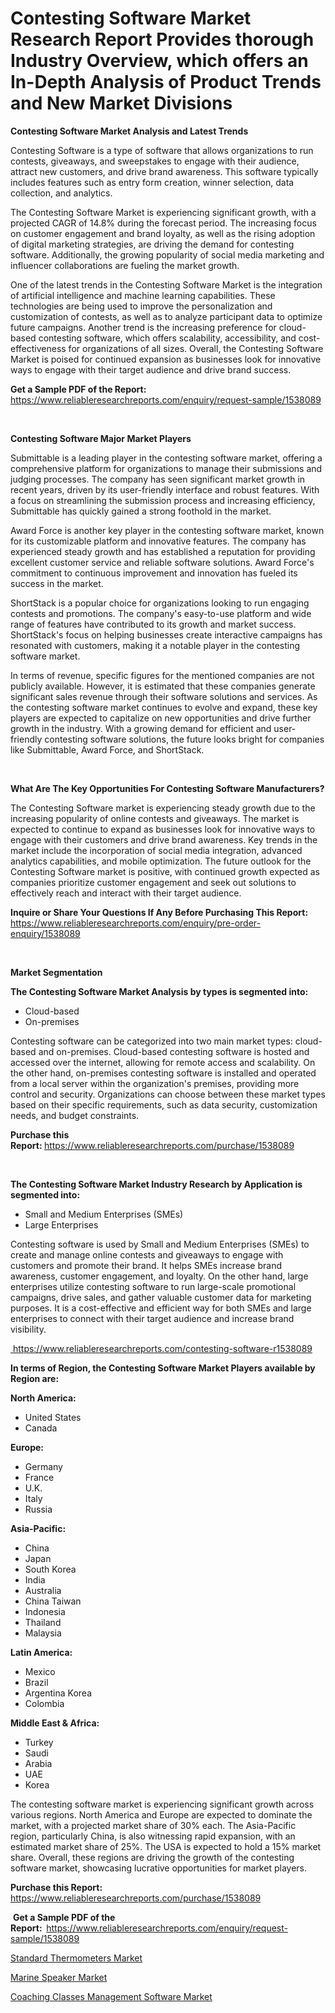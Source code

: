 <p><h1>Contesting Software Market Research Report Provides thorough Industry Overview, which offers an In-Depth Analysis of Product Trends and New Market Divisions</h1></p><p><strong>Contesting Software Market Analysis and Latest Trends</strong></p>
<p><p>Contesting Software is a type of software that allows organizations to run contests, giveaways, and sweepstakes to engage with their audience, attract new customers, and drive brand awareness. This software typically includes features such as entry form creation, winner selection, data collection, and analytics.</p><p>The Contesting Software Market is experiencing significant growth, with a projected CAGR of 14.8% during the forecast period. The increasing focus on customer engagement and brand loyalty, as well as the rising adoption of digital marketing strategies, are driving the demand for contesting software. Additionally, the growing popularity of social media marketing and influencer collaborations are fueling the market growth.</p><p>One of the latest trends in the Contesting Software Market is the integration of artificial intelligence and machine learning capabilities. These technologies are being used to improve the personalization and customization of contests, as well as to analyze participant data to optimize future campaigns. Another trend is the increasing preference for cloud-based contesting software, which offers scalability, accessibility, and cost-effectiveness for organizations of all sizes. Overall, the Contesting Software Market is poised for continued expansion as businesses look for innovative ways to engage with their target audience and drive brand success.</p></p>
<p><strong>Get a Sample PDF of the Report:&nbsp;</strong> <a href="https://www.reliableresearchreports.com/enquiry/request-sample/1538089">https://www.reliableresearchreports.com/enquiry/request-sample/1538089</a></p>
<p>&nbsp;</p>
<p><strong>Contesting Software Major Market Players</strong></p>
<p><p>Submittable is a leading player in the contesting software market, offering a comprehensive platform for organizations to manage their submissions and judging processes. The company has seen significant market growth in recent years, driven by its user-friendly interface and robust features. With a focus on streamlining the submission process and increasing efficiency, Submittable has quickly gained a strong foothold in the market.</p><p>Award Force is another key player in the contesting software market, known for its customizable platform and innovative features. The company has experienced steady growth and has established a reputation for providing excellent customer service and reliable software solutions. Award Force's commitment to continuous improvement and innovation has fueled its success in the market.</p><p>ShortStack is a popular choice for organizations looking to run engaging contests and promotions. The company's easy-to-use platform and wide range of features have contributed to its growth and market success. ShortStack's focus on helping businesses create interactive campaigns has resonated with customers, making it a notable player in the contesting software market.</p><p>In terms of revenue, specific figures for the mentioned companies are not publicly available. However, it is estimated that these companies generate significant sales revenue through their software solutions and services. As the contesting software market continues to evolve and expand, these key players are expected to capitalize on new opportunities and drive further growth in the industry. With a growing demand for efficient and user-friendly contesting software solutions, the future looks bright for companies like Submittable, Award Force, and ShortStack.</p></p>
<p>&nbsp;</p>
<p><strong>What Are The Key Opportunities For Contesting Software Manufacturers?</strong></p>
<p><p>The Contesting Software market is experiencing steady growth due to the increasing popularity of online contests and giveaways. The market is expected to continue to expand as businesses look for innovative ways to engage with their customers and drive brand awareness. Key trends in the market include the incorporation of social media integration, advanced analytics capabilities, and mobile optimization. The future outlook for the Contesting Software market is positive, with continued growth expected as companies prioritize customer engagement and seek out solutions to effectively reach and interact with their target audience.</p></p>
<p><strong>Inquire or Share Your Questions If Any Before Purchasing This Report:</strong> <a href="https://www.reliableresearchreports.com/enquiry/pre-order-enquiry/1538089">https://www.reliableresearchreports.com/enquiry/pre-order-enquiry/1538089</a></p>
<p>&nbsp;</p>
<p><strong>Market Segmentation</strong></p>
<p><strong>The Contesting Software Market Analysis by types is segmented into:</strong></p>
<p><ul><li>Cloud-based</li><li>On-premises</li></ul></p>
<p><p>Contesting software can be categorized into two main market types: cloud-based and on-premises. Cloud-based contesting software is hosted and accessed over the internet, allowing for remote access and scalability. On the other hand, on-premises contesting software is installed and operated from a local server within the organization's premises, providing more control and security. Organizations can choose between these market types based on their specific requirements, such as data security, customization needs, and budget constraints.</p></p>
<p><strong>Purchase this Report:&nbsp;</strong><a href="https://www.reliableresearchreports.com/purchase/1538089">https://www.reliableresearchreports.com/purchase/1538089</a></p>
<p>&nbsp;</p>
<p><strong>The Contesting Software Market Industry Research by Application is segmented into:</strong></p>
<p><ul><li>Small and Medium Enterprises (SMEs)</li><li>Large Enterprises</li></ul></p>
<p><p>Contesting software is used by Small and Medium Enterprises (SMEs) to create and manage online contests and giveaways to engage with customers and promote their brand. It helps SMEs increase brand awareness, customer engagement, and loyalty. On the other hand, large enterprises utilize contesting software to run large-scale promotional campaigns, drive sales, and gather valuable customer data for marketing purposes. It is a cost-effective and efficient way for both SMEs and large enterprises to connect with their target audience and increase brand visibility.</p></p>
<p><a href="https://www.reliableresearchreports.com/contesting-software-r1538089">&nbsp;https://www.reliableresearchreports.com/contesting-software-r1538089</a></p>
<p><strong>In terms of Region, the Contesting Software Market Players available by Region are:</strong></p>
<p>
    <p> <strong> North America: </strong>
        <ul>
            <li>United States</li>
            <li>Canada</li>
        </ul>
        </p> 
    <p> <strong> Europe: </strong>
        <ul>
            <li>Germany</li>
            <li>France</li>
            <li>U.K.</li>
            <li>Italy</li>
            <li>Russia</li>
        </ul>
        </p> 
    <p> <strong> Asia-Pacific: </strong>
        <ul>
            <li>China</li>
            <li>Japan</li>
            <li>South Korea</li>
            <li>India</li>
            <li>Australia</li>
            <li>China Taiwan</li>
            <li>Indonesia</li>
            <li>Thailand</li>
            <li>Malaysia</li>
        </ul>
        </p> 
    <p> <strong> Latin America: </strong>
        <ul>
            <li>Mexico</li>
            <li>Brazil</li>
            <li>Argentina Korea</li>
            <li>Colombia</li>
        </ul>
        </p> 
    <p> <strong> Middle East & Africa: </strong>
        <ul>
            <li>Turkey</li>
            <li>Saudi</li>
            <li>Arabia</li>
            <li>UAE</li>
            <li>Korea</li>
        </ul>
    </p>
    </p>
<p><p>The contesting software market is experiencing significant growth across various regions. North America and Europe are expected to dominate the market, with a projected market share of 30% each. The Asia-Pacific region, particularly China, is also witnessing rapid expansion, with an estimated market share of 25%. The USA is expected to hold a 15% market share. Overall, these regions are driving the growth of the contesting software market, showcasing lucrative opportunities for market players.</p></p>
<p><strong>Purchase this Report: </strong><a href="https://www.reliableresearchreports.com/purchase/1538089">https://www.reliableresearchreports.com/purchase/1538089</a></p>
<p>&nbsp;<strong>Get a Sample PDF of the Report:&nbsp;&nbsp;</strong><a href="https://www.reliableresearchreports.com/enquiry/request-sample/1538089">https://www.reliableresearchreports.com/enquiry/request-sample/1538089</a></p>
<p><strong></strong></p>
<p><p><a href="https://www.linkedin.com/pulse/standard-thermometers-market-analysis-its-cagr-segmentation-global-ljrue?trackingId=wyKb7m7EByaCwIBpe2NVDg%3D%3D">Standard Thermometers Market</a></p><p><a href="https://www.linkedin.com/pulse/marine-speaker-market-trends-forecast-competitive-analysis-2031-t7j5e?trackingId=2J8Mt63%2F99gup7If8K7S6A%3D%3D">Marine Speaker Market</a></p><p><a href="https://github.com/CliffMedina6/Market-Research-Report-List-4/blob/main/coaching-classes-management-software-market.md">Coaching Classes Management Software Market</a></p></p>